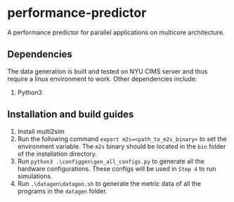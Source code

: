 # performance-predictor
A performance predictor for parallel applications on multicore architecture.
## Dependencies
The data generation is built and tested on NYU CIMS server and thus require a linux environment to work. Other dependencies include:
1. Python3
## Installation and build guides
1. Install multi2sim
2. Run the following command `export m2s=<path_to_m2s_binary>` to set the environment variable. The `m2s` binary should be located in the `bin` folder of the installation directory.
3. Run `python3 .\configgen\gen_all_configs.py` to generate all the hardware configurations. These configs will be used in `Step 4` to run simulations.
4. Run `.\datagen\datagen.sh` to generate the metric data of all the programs in the `datagen` folder.
